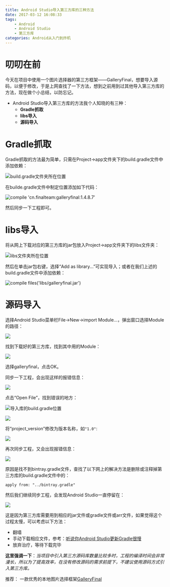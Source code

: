 ```yaml
---
title: Android Studio导入第三方库的三种方法
date: 2017-03-12 16:08:33
tags: 
	- Android
	- Android Studio
	- 第三方库
categories: Android从入门到炸机
---
```

# 叨叨在前

今天在项目中使用一个图片选择器的第三方框架——GalleryFinal，想要导入源码，以便于修改，于是上网查找了一下方法，想到之前用到过其他导入第三方库的方法，现在做个小总结，以防忘记。

* Android Studio导入第三方库的方法我个人知晓的有三种：
  * **Gradle抓取**
  * **libs导入**
  * **源码导入**

# Gradle抓取

Gradle抓取的方法最为简单，只需在Project->app文件夹下的build.gradle文件中添加依赖：

![build.gradle文件夹所在位置](http://upload-images.jianshu.io/upload_images/291600-4ff128ec46edc624.png?imageMogr2/auto-orient/strip%7CimageView2/2/w/1240)

在builde.gradle文件中制定位置添加如下代码：

![compile 'cn.finalteam:galleryfinal:1.4.8.7'](http://upload-images.jianshu.io/upload_images/291600-3f6058943db1948e.png?imageMogr2/auto-orient/strip%7CimageView2/2/w/1240)

然后同步一下工程即可。

# libs导入

将从网上下载对应的第三方库的jar包放入Project->app文件夹下的libs文件夹：

![libs文件夹所在位置](http://upload-images.jianshu.io/upload_images/291600-6b3092d9f4012cf3.png?imageMogr2/auto-orient/strip%7CimageView2/2/w/1240)

然后在单击jar包右键，选择“Add as library...”可实现导入；或者在我们上述的build.gradle文件中添加依赖：

![compile files('libs/galleryfinal.jar')](http://upload-images.jianshu.io/upload_images/291600-1cf670f13303bf32.png?imageMogr2/auto-orient/strip%7CimageView2/2/w/1240)

# 源码导入

选择Android Studio菜单栏File->New->import Module...，弹出窗口选择Module的路径：

![](http://upload-images.jianshu.io/upload_images/291600-9f22f5114f0051e3.png?imageMogr2/auto-orient/strip%7CimageView2/2/w/1240)

找到下载好的第三方库，找到其中用的Module：

![](http://upload-images.jianshu.io/upload_images/291600-de58119e5e1fbe13.png?imageMogr2/auto-orient/strip%7CimageView2/2/w/1240)

选择galleryfinal，点击OK。

同步一下工程，会出现这样的报错信息：

![](http://upload-images.jianshu.io/upload_images/291600-bf6de9766cc64a23.png?imageMogr2/auto-orient/strip%7CimageView2/2/w/1240)

点击“Open File”，找到错误的地方：

![导入库的build.gradle位置](http://upload-images.jianshu.io/upload_images/291600-a3c2a478faa31244.png?imageMogr2/auto-orient/strip%7CimageView2/2/w/1240)

![](http://upload-images.jianshu.io/upload_images/291600-fd333bcbdd72f698.png?imageMogr2/auto-orient/strip%7CimageView2/2/w/1240)

将“project_version”修改为版本名称，如`"1.0"`:

![](http://upload-images.jianshu.io/upload_images/291600-223fd59af2ee134b.png?imageMogr2/auto-orient/strip%7CimageView2/2/w/1240)

再次同步工程，又会出现报错信息：

![](http://upload-images.jianshu.io/upload_images/291600-ba52452d67b0ae3e.png?imageMogr2/auto-orient/strip%7CimageView2/2/w/1240)

原因是找不到bintray.gradle文件，查找了以下网上的解决方法是删除或注释掉第三方库的build.gradle文件中的：

```
apply from: "../bintray.gradle"
```
然后我们继续同步工程，会发现Android Studio一直停留在：

![](http://upload-images.jianshu.io/upload_images/291600-dd0f800445d77738.png?imageMogr2/auto-orient/strip%7CimageView2/2/w/1240)

这是因为第三方库需要用到相应的jar文件或gradle文件或arr文件，如果觉得这个过程太慢，可以考虑以下方法：
* 翻墙
* 手动下载相应文件，参考：[听说你Android Studio更新Gradle很慢](http://www.jianshu.com/p/069514ef0d06)
* 放弃治疗，等待下载完毕

**这里强调一下**：*当项目中引入第三方源码库数量比较多时，工程的编译时间会非常漫长，所以为了提高效率，在没有修改源码的需求前提下，不建议使用源码方式引入第三方库。*

推荐：
一款优秀的本地图片选择框架[GalleryFinal](https://github.com/pengjianbo/GalleryFinal)
